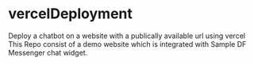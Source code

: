 # vercelDeployment
Deploy a chatbot on a website with a publically available url using vercel
This Repo consist of a demo website which is integrated with Sample DF Messenger chat widget.
